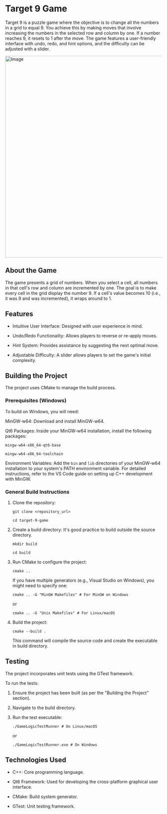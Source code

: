 # Target 9 Game

Target 9 is a puzzle game where the objective is to change all the numbers in a grid to equal 9. You achieve this by making moves that involve increasing the numbers in the selected row and column by one. If a number reaches 9, it resets to 1 after the move. The game features a user-friendly interface with undo, redo, and hint options, and the difficulty can be adjusted with a slider.

<img width="519" height="649" alt="Image" src="https://github.com/user-attachments/assets/49a5b1dd-0cb3-4acf-bb21-b2da4192beda" />

## About the Game

The game presents a grid of numbers. When you select a cell, all numbers in that cell's row and column are incremented by one. The goal is to make every cell in the grid display the number 9. If a cell's value becomes 10 (i.e., it was 9 and was incremented), it wraps around to 1.

## Features

* Intuitive User Interface: Designed with user experience in mind.

* Undo/Redo Functionality: Allows players to reverse or re-apply moves.

* Hint System: Provides assistance by suggesting the next optimal move.

* Adjustable Difficulty: A slider allows players to set the game's initial complexity.

## Building the Project

The project uses CMake to manage the build process.

### Prerequisites (Windows)

To build on Windows, you will need:

MinGW-w64: Download and install MinGW-w64.

Qt6 Packages: Inside your MinGW-w64 installation, install the following packages:

`mingw-w64-x86_64-qt6-base`

`mingw-w64-x86_64-toolchain`

Environment Variables: Add the `bin` and `lib` directories of your MinGW-w64 installation to your system's PATH environment variable. For detailed instructions, refer to the VS Code guide on setting up C++ development with MinGW.

### General Build Instructions

1. Clone the repository:
  
    `git clone <repository_url>`
    
    `cd target-9-game`

2. Create a build directory:
  It's good practice to build outside the source directory.
  
    `mkdir build`
  
    `cd build`

3. Run CMake to configure the project:

    `cmake ..`

    If you have multiple generators (e.g., Visual Studio on Windows), you might need to specify one:
  
    `cmake .. -G "MinGW Makefiles" # For MinGW on Windows`

     or

     `cmake .. -G "Unix Makefiles" # For Linux/macOS`

5. Build the project:
  
    `cmake --build .`
  
    This command will compile the source code and create the executable in build directory.

## Testing

The project incorporates unit tests using the GTest framework.

To run the tests:

1. Ensure the project has been built (as per the "Building the Project" section).

2. Navigate to the build directory.

3. Run the test executable:

    `./GameLogicTestRunner # On Linux/macOS`
   
    or
   
    `./GameLogicTestRunner.exe # On Windows`

## Technologies Used

* C++: Core programming language.

* Qt6 Framework: Used for developing the cross-platform graphical user interface.

* CMake: Build system generator.

* GTest: Unit testing framework.
